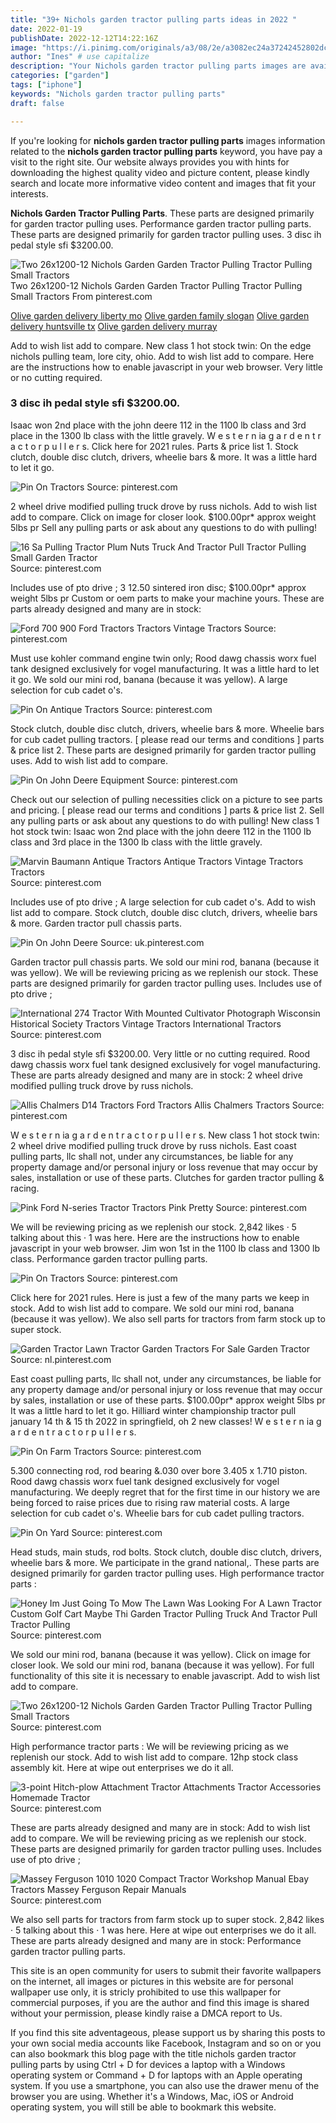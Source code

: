 ```yaml
---
title: "39+ Nichols garden tractor pulling parts ideas in 2022 "
date: 2022-01-19
publishDate: 2022-12-12T14:22:16Z
image: "https://i.pinimg.com/originals/a3/08/2e/a3082ec24a37242452802dc005de9a5f.jpg"
author: "Ines" # use capitalize
description: "Your Nichols garden tractor pulling parts images are available. Nichols garden tractor pulling parts are a topic that is being searched for and liked by netizens today. You can Get the Nichols garden tractor pulling parts files here. Download all royalty-free vectors."
categories: ["garden"]
tags: ["iphone"]
keywords: "Nichols garden tractor pulling parts"
draft: false

---
```


If you're looking for **nichols garden tractor pulling parts** images information related to the **nichols garden tractor pulling parts** keyword, you have pay a visit to the right  site.  Our website always  provides you with  hints  for downloading  the highest  quality video and picture  content, please kindly search and locate more informative video content and images  that fit your interests.

**Nichols Garden Tractor Pulling Parts**. These parts are designed primarily for garden tractor pulling uses. Performance garden tractor pulling parts. These parts are designed primarily for garden tractor pulling uses. 3 disc ih pedal style sfi $3200.00.

![Two 26x1200-12 Nichols Garden Garden Tractor Pulling Tractor Pulling Small Tractors](https://i.pinimg.com/474x/1a/57/00/1a57000cf2793a70f2ef25f7675e3c98.jpg "Two 26x1200-12 Nichols Garden Garden Tractor Pulling Tractor Pulling Small Tractors")
Two 26x1200-12 Nichols Garden Garden Tractor Pulling Tractor Pulling Small Tractors From pinterest.com

[Olive garden delivery liberty mo](/olive-garden-delivery-liberty-mo/)
[Olive garden family slogan](/olive-garden-family-slogan/)
[Olive garden delivery huntsville tx](/olive-garden-delivery-huntsville-tx/)
[Olive garden delivery murray](/olive-garden-delivery-murray/)

Add to wish list add to compare. New class 1 hot stock twin: On the edge nichols pulling team, lore city, ohio. Add to wish list add to compare. Here are the instructions how to enable javascript in your web browser. Very little or no cutting required.

### 3 disc ih pedal style sfi $3200.00.

Isaac won 2nd place with the john deere 112 in the 1100 lb class and 3rd place in the 1300 lb class with the little gravely. W e s t e r n ia g a r d e n t r a c t o r p u l l e r s. Click here for 2021 rules. Parts &amp; price list 1. Stock clutch, double disc clutch, drivers, wheelie bars &amp; more. It was a little hard to let it go.


![Pin On Tractors](https://i.pinimg.com/originals/65/f9/c0/65f9c0578f4a1eaa87fcaf3a890c564d.jpg "Pin On Tractors")
Source: pinterest.com

2 wheel drive modified pulling truck drove by russ nichols. Add to wish list add to compare. Click on image for closer look. $100.00pr* approx weight 5lbs pr Sell any pulling parts or ask about any questions to do with pulling!

![16 Sa Pulling Tractor Plum Nuts Truck And Tractor Pull Tractor Pulling Small Garden Tractor](https://i.pinimg.com/originals/bc/df/c5/bcdfc51d8674ba648b4350a3918c2fcd.jpg "16 Sa Pulling Tractor Plum Nuts Truck And Tractor Pull Tractor Pulling Small Garden Tractor")
Source: pinterest.com

Includes use of pto drive ; 3 12.50 sintered iron disc; $100.00pr* approx weight 5lbs pr Custom or oem parts to make your machine yours. These are parts already designed and many are in stock:

![Ford 700 900 Ford Tractors Tractors Vintage Tractors](https://i.pinimg.com/564x/d9/df/96/d9df96aee7cec2cd9c807c9d73ed0276--antique-tractors-vintage-tractors.jpg "Ford 700 900 Ford Tractors Tractors Vintage Tractors")
Source: pinterest.com

Must use kohler command engine twin only; Rood dawg chassis worx fuel tank designed exclusively for vogel manufacturing. It was a little hard to let it go. We sold our mini rod, banana (because it was yellow). A large selection for cub cadet o&#039;s.

![Pin On Antique Tractors](https://i.pinimg.com/736x/fa/0e/c4/fa0ec4588698f799a1f0417bbffc2d1f--antique-tractors-john-deere-tractors.jpg "Pin On Antique Tractors")
Source: pinterest.com

Stock clutch, double disc clutch, drivers, wheelie bars &amp; more. Wheelie bars for cub cadet pulling tractors. [ please read our terms and conditions ] parts &amp; price list 2. These parts are designed primarily for garden tractor pulling uses. Add to wish list add to compare.

![Pin On John Deere Equipment](https://i.pinimg.com/originals/7a/5c/18/7a5c188314c78ff5a5df43d5d4e3080c.jpg "Pin On John Deere Equipment")
Source: pinterest.com

Check out our selection of pulling necessities click on a picture to see parts and pricing. [ please read our terms and conditions ] parts &amp; price list 2. Sell any pulling parts or ask about any questions to do with pulling! New class 1 hot stock twin: Isaac won 2nd place with the john deere 112 in the 1100 lb class and 3rd place in the 1300 lb class with the little gravely.

![Marvin Baumann Antique Tractors Antique Tractors Vintage Tractors Tractors](https://i.pinimg.com/736x/7b/c8/b2/7bc8b25074e15b08ee4f33e9c6898e90.jpg "Marvin Baumann Antique Tractors Antique Tractors Vintage Tractors Tractors")
Source: pinterest.com

Includes use of pto drive ; A large selection for cub cadet o&#039;s. Add to wish list add to compare. Stock clutch, double disc clutch, drivers, wheelie bars &amp; more. Garden tractor pull chassis parts.

![Pin On John Deere](https://i.pinimg.com/originals/e3/ad/f5/e3adf5bdb6ddc141fff677c1f4e5d71e.jpg "Pin On John Deere")
Source: uk.pinterest.com

Garden tractor pull chassis parts. We sold our mini rod, banana (because it was yellow). We will be reviewing pricing as we replenish our stock. These parts are designed primarily for garden tractor pulling uses. Includes use of pto drive ;

![International 274 Tractor With Mounted Cultivator Photograph Wisconsin Historical Society Tractors Vintage Tractors International Tractors](https://i.pinimg.com/originals/b7/36/51/b736516504377fd55b2b48e735fdcfb3.jpg "International 274 Tractor With Mounted Cultivator Photograph Wisconsin Historical Society Tractors Vintage Tractors International Tractors")
Source: pinterest.com

3 disc ih pedal style sfi $3200.00. Very little or no cutting required. Rood dawg chassis worx fuel tank designed exclusively for vogel manufacturing. These are parts already designed and many are in stock: 2 wheel drive modified pulling truck drove by russ nichols.

![Allis Chalmers D14 Tractors Ford Tractors Allis Chalmers Tractors](https://i.pinimg.com/originals/ab/db/30/abdb3056e7590cc3295eb136bced19d2.jpg "Allis Chalmers D14 Tractors Ford Tractors Allis Chalmers Tractors")
Source: pinterest.com

W e s t e r n ia g a r d e n t r a c t o r p u l l e r s. New class 1 hot stock twin: 2 wheel drive modified pulling truck drove by russ nichols. East coast pulling parts, llc shall not, under any circumstances, be liable for any property damage and/or personal injury or loss revenue that may occur by sales, installation or use of these parts. Clutches for garden tractor pulling &amp; racing.

![Pink Ford N-series Tractor Tractors Pink Pretty](https://i.pinimg.com/736x/7c/7d/70/7c7d707336799ceabaee161e73ce2e82--ford-tractors-trucks.jpg "Pink Ford N-series Tractor Tractors Pink Pretty")
Source: pinterest.com

We will be reviewing pricing as we replenish our stock. 2,842 likes · 5 talking about this · 1 was here. Here are the instructions how to enable javascript in your web browser. Jim won 1st in the 1100 lb class and 1300 lb class. Performance garden tractor pulling parts.

![Pin On Tractors](https://i.pinimg.com/originals/d3/5d/74/d35d74d05d8032d00f225ee1c37ebf35.jpg "Pin On Tractors")
Source: pinterest.com

Click here for 2021 rules. Here is just a few of the many parts we keep in stock. Add to wish list add to compare. We sold our mini rod, banana (because it was yellow). We also sell parts for tractors from farm stock up to super stock.

![Garden Tractor Lawn Tractor Garden Tractors For Sale Garden Tractor](https://i.pinimg.com/originals/42/b7/98/42b798f7ce443cb416f9a755526e2f4e.jpg "Garden Tractor Lawn Tractor Garden Tractors For Sale Garden Tractor")
Source: nl.pinterest.com

East coast pulling parts, llc shall not, under any circumstances, be liable for any property damage and/or personal injury or loss revenue that may occur by sales, installation or use of these parts. $100.00pr* approx weight 5lbs pr It was a little hard to let it go. Hilliard winter championship tractor pull january 14 th &amp; 15 th 2022 in springfield, oh 2 new classes! W e s t e r n ia g a r d e n t r a c t o r p u l l e r s.

![Pin On Farm Tractors](https://i.pinimg.com/564x/cd/43/7b/cd437bef8f853aa99ef19597d303afba--tractors-ford.jpg "Pin On Farm Tractors")
Source: pinterest.com

5.300 connecting rod, rod bearing &amp;.030 over bore 3.405 x 1.710 piston. Rood dawg chassis worx fuel tank designed exclusively for vogel manufacturing. We deeply regret that for the first time in our history we are being forced to raise prices due to rising raw material costs. A large selection for cub cadet o&#039;s. Wheelie bars for cub cadet pulling tractors.

![Pin On Yard](https://i.pinimg.com/736x/d5/6f/24/d56f240137251b5b2276f6d5a651324b.jpg "Pin On Yard")
Source: pinterest.com

Head studs, main studs, rod bolts. Stock clutch, double disc clutch, drivers, wheelie bars &amp; more. We participate in the grand national,. These parts are designed primarily for garden tractor pulling uses. High performance tractor parts :

![Honey Im Just Going To Mow The Lawn Was Looking For A Lawn Tractor Custom Golf Cart Maybe Thi Garden Tractor Pulling Truck And Tractor Pull Tractor Pulling](https://i.pinimg.com/originals/73/a0/62/73a06298004eef8696d73c2c7ce8f486.jpg "Honey Im Just Going To Mow The Lawn Was Looking For A Lawn Tractor Custom Golf Cart Maybe Thi Garden Tractor Pulling Truck And Tractor Pull Tractor Pulling")
Source: pinterest.com

We sold our mini rod, banana (because it was yellow). Click on image for closer look. We sold our mini rod, banana (because it was yellow). For full functionality of this site it is necessary to enable javascript. Add to wish list add to compare.

![Two 26x1200-12 Nichols Garden Garden Tractor Pulling Tractor Pulling Small Tractors](https://i.pinimg.com/474x/1a/57/00/1a57000cf2793a70f2ef25f7675e3c98.jpg "Two 26x1200-12 Nichols Garden Garden Tractor Pulling Tractor Pulling Small Tractors")
Source: pinterest.com

High performance tractor parts : We will be reviewing pricing as we replenish our stock. Add to wish list add to compare. 12hp stock class assembly kit. Here at wipe out enterprises we do it all.

![3-point Hitch-plow Attachment Tractor Attachments Tractor Accessories Homemade Tractor](https://i.pinimg.com/originals/0b/b5/fa/0bb5fac80e24cc6961d513d76d0f8a8c.jpg "3-point Hitch-plow Attachment Tractor Attachments Tractor Accessories Homemade Tractor")
Source: pinterest.com

These are parts already designed and many are in stock: Add to wish list add to compare. We will be reviewing pricing as we replenish our stock. These parts are designed primarily for garden tractor pulling uses. Includes use of pto drive ;

![Massey Ferguson 1010 1020 Compact Tractor Workshop Manual Ebay Tractors Massey Ferguson Repair Manuals](https://i.pinimg.com/originals/a3/08/2e/a3082ec24a37242452802dc005de9a5f.jpg "Massey Ferguson 1010 1020 Compact Tractor Workshop Manual Ebay Tractors Massey Ferguson Repair Manuals")
Source: pinterest.com

We also sell parts for tractors from farm stock up to super stock. 2,842 likes · 5 talking about this · 1 was here. Here at wipe out enterprises we do it all. These are parts already designed and many are in stock: Performance garden tractor pulling parts.

This site is an open community for users to submit their favorite wallpapers on the internet, all images or pictures in this website are for personal wallpaper use only, it is stricly prohibited to use this wallpaper for commercial purposes, if you are the author and find this image is shared without your permission, please kindly raise a DMCA report to Us.

If you find this site adventageous, please support us by sharing this posts to your own social media accounts like Facebook, Instagram and so on or you can also bookmark this blog page with the title nichols garden tractor pulling parts by using Ctrl + D for devices a laptop with a Windows operating system or Command + D for laptops with an Apple operating system. If you use a smartphone, you can also use the drawer menu of the browser you are using. Whether it's a Windows, Mac, iOS or Android operating system, you will still be able to bookmark this website.
